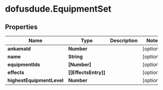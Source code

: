 # dofusdude.EquipmentSet

## Properties

Name | Type | Description | Notes
------------ | ------------- | ------------- | -------------
**ankamaId** | **Number** |  | [optional] 
**name** | **String** |  | [optional] 
**equipmentIds** | **[Number]** |  | [optional] 
**effects** | **[[EffectsEntry]]** |  | [optional] 
**highestEquipmentLevel** | **Number** |  | [optional] 


